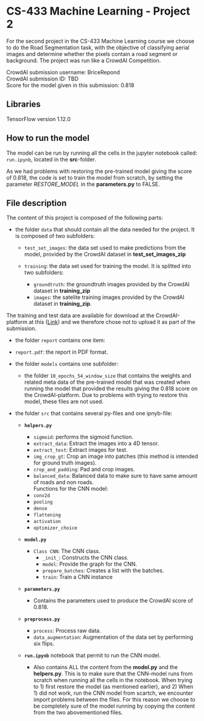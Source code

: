 # CS-433 Machine Learning - Project 2


For the second project in the CS-433 Machine Learning course we choose to do the Road Segmentation task, with the objective of classifying aerial images and determine whether the pixels contain a road segment or background. The project was run like a CrowdAI Competition.  

CrowdAI submission username: BriceRepond  
CrowdAI submission ID: TBD  
Score for the model given in this submission: 0.818 

## Libraries
TensorFlow version 1.12.0

## How to run the model

The model can be run by running all the cells in the jupyter notebook called: `run.ipynb`, located in the **src**-folder.

As we had problems with restoring the pre-trained model giving the score of 0.818, the code is set to train the model from scratch, by setting the parameter _RESTORE_MODEL_ in the **parameters.py** to FALSE.


## File description
The content of this project is composed of the following parts:

- the folder `data` that should contain all the data needed for the project. It is composed of two subfolders:
   
   - `test_set_images`: the data set used to make predictions from the model, provided by the CrowdAI dataset in **test_set_images_zip**
   
   - `training`: the data set used for training the model. It is splitted into two subfolders:
      - `groundtruth`: the groundtruth images provided by the CrowdAI dataset in **training_zip**
      - `images`: the satelite training images provided by the CrowdAI dataset in **training_zip**.

The training and test data are available for download at the CrowdAI-platform at this ([Link](https://www.crowdai.org/challenges/epfl-ml-road-segmentation/dataset_files "Link")) and we therefore chose not to upload it as part of the submission.

- the folder `report` contains one item:
    
- `report.pdf`: the report in PDF format.
 
- the folder `models` contains one subfolder:
   - the folder `10_epochs_54_window_size` that contains the weights and related meta data of the pre-trained model that was created when running the model that provided the results giving the 0.818 score on the CrowdAI-platform. Due to problems with trying to restore this model, these files are not used.  

- the folder `src` that contains several py-files and one ipnyb-file:

   - **`helpers.py`**
      - `sigmoid`: performs the sigmoid function.
      - `extract_data`: Extract the images into a 4D tensor. 
      - `extract_test`: Extract images for test.
      - `img_crop_gt`: Crop an image into patches (this method is intended for ground truth images).
      - `crop_and_padding`: Pad and crop images.
      - `balanced_data`: Balanced data to make sure to have same amount of roads and non roads.  
      Functions for the CNN model:
      - `conv2d`
      - `pooling`
      - `dense`
      - `flattening`
      - `activation`
      - `optimizer_choice`
      
    - **`model.py`**
      - `Class CNN`: The CNN class.
         - `_init_`: Constructs the CNN class.
         - `model`: Provide the graph for the CNN.
         - `prepare_batches`: Creates a list with the batches.
         - `train`: Train a CNN instance
    - **`parameters.py`** 
      - Contains the parameters used to produce the CrowdAI score of 0.818.
    - **`preprocess.py`**     
      - `process`: Process raw data.
      - `data_augmentation`: Augmentation of the data set by performing six flips.
    - **`run.ipynb`** notebook that permit to run the CNN model.
      - Also contains ALL the content from the **model.py** and the **helpers.py**. This is to make sure that the CNN-model runs from scratch when running all the cells in the notebook. When trying to 1) first restore the model (as mentioned earlier), and 2) When 1) did not work, run the CNN model from scartch, we encounter import problems between the files. For this reason we choose to be completely sure of the model running by copying the content from the two abovementioned files.

 

